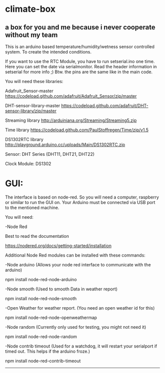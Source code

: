 # climate-box
a box for you and me because i never cooperate without my team
--
This is an arduino based temperature/humidity/wetness sensor controlled system. To create the intended conditions.

If you want to use the RTC Module, you have to run setserial.ino one time. Here you can set the date via serialmonitor. Read the header information in setserial for more info ;) Btw. the pins are the same like in the main code. 

You will need these libraries:

Adafruit_Sensor-master https://codeload.github.com/adafruit/Adafruit_Sensor/zip/master

DHT-sensor-library-master https://codeload.github.com/adafruit/DHT-sensor-library/zip/master

Streaming library http://arduiniana.org/Streaming/Streaming5.zip

Time library https://codeload.github.com/PaulStoffregen/Time/zip/v1.5

DS1302RTC library http://playground.arduino.cc/uploads/Main/DS1302RTC.zip

Sensor:
DHT Series (DHT11, DHT21, DHT22)

Clock Module:
DS1302


# GUI:
The interface is based on node-red. So you will need a computer, raspberry or similar to run the GUI on.
Your Arduino must be connected via USB port to the mentioned machine.

You will need:

-Node Red 

Best to read the documentation

https://nodered.org/docs/getting-started/installation


Additional Node Red modules can be installed with these commands:

-Node arduino (Allows your node red interface to communicate with the arduino)

npm install node-red-node-arduino


-Node smooth (Used to smooth Data in weather report)

npm install node-red-node-smooth


-Open Weather for weather report. (You need an open weather id for this)

npm install node-red-node-openweathermap 


-Node random (Currently only used for testing, you might not need it)

npm install node-red-node-random

-Node contrib timeout (Used for a watchdog, it will restart your serialport if timed out. This helps if the arduino froze.)

npm install node-red-contrib-timeout

---------
